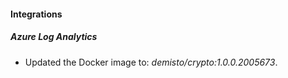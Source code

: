 
#### Integrations

##### Azure Log Analytics

- Updated the Docker image to: *demisto/crypto:1.0.0.2005673*.

